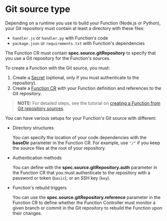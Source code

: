 # Git source type

Depending on a runtime you use to build your Function (Node.js or Python), your Git repository must contain at least a directory with these files:

- `handler.js` or `handler.py` with Function's code
- `package.json` or `requirements.txt` with Function's dependencies

The Function CR must contain **spec.source.gitRepository** to specify that you use a Git repository for the Function's sources.

To create a Function with the Git source, you must:

1. Create a [Secret](https://kubernetes.io/docs/concepts/configuration/secret/) (optional, only if you must authenticate to the repository).
2. Create a [Function CR](./00-custom-resources/svls-01-function.md) with your Function definition and references to the Git repository.

>**NOTE:** For detailed steps, see the tutorial on [creating a Function from Git repository sources](../03-tutorials/00-serverless/svls-02-create-git-function.md).

You can have various setups for your Function's Git source with different:

- Directory structures

  You can specify the location of your code dependencies with the **baseDir** parameter in the Function CR. For example, use `"/"` if you keep the source files at the root of your repository.

- Authentication methods

  You can define with the **spec.source.gitRepository.auth** parameter in the Function CR that you must authenticate to the repository with a password or token (`basic`), or an SSH key (`key`).

- Function's rebuild triggers

  You can use the **spec.source.gitRepository.reference** parameter in the Function CR to define whether the Function Controller must monitor a given branch or commit in the Git repository to rebuild the Function upon their changes.